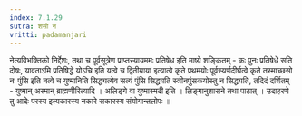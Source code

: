 ```yaml
---
index: 7.1.29
sutra: शसो न
vritti: padamanjari
---
```


  नेत्यविभक्तिको निर्द्देशः, तथा च पूर्वसूत्रेण प्राप्तस्यायममः प्रतिषेध इति माष्ये शङ्कितम् - कः पुनः प्रतिषेधे सति दोषः, यावताऽमि प्रतिषिद्धे योऽचि इति यत्वे च द्वितीयायां इत्यात्वे कृते प्रथमयोः पूर्वस्यर्णदीर्घत्वे कृते तस्माच्छसो नः पुंसि इति नत्वे च युष्मानिति सिद्ध्यत्येव सत्यं पुंसि सिद्ध्यति स्त्रीनपुंसकयोस्तु न सिद्ध्यति, तदिदं दर्शितम् - युष्मान् अस्मान् ब्राह्मणीरित्यादि ।  अलिङ्गे वा युष्मास्मदी इति । लिङ्गानुशासने तथा पाठात् । उदाहरणे तु आदेः परस्य इत्यकारस्य नकारे सकारस्य संयोगान्तलोपः ॥